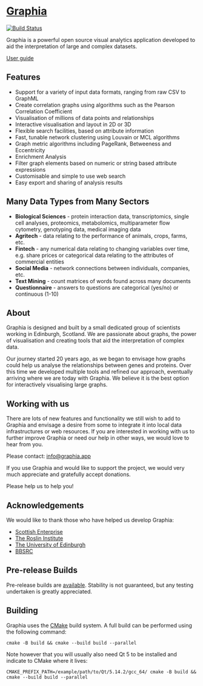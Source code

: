 # [Graphia](https://graphia.app/)

[![Build Status](https://github.com/graphia-app/graphia/workflows/Build/badge.svg)](https://github.com/graphia-app/graphia/actions?query=workflow%3ABuild)

Graphia is a powerful open source visual analytics application developed to aid the interpretation of large and complex datasets.

[User guide](https://graphia.app/userguide.html)

## **Features**

- Support for a variety of input data formats, ranging from raw CSV to GraphML
- Create correlation graphs using algorithms such as the Pearson Correlation Coefficient
- Visualisation of millions of data points and relationships
- Interactive visualisation and layout in 2D or 3D
- Flexible search facilities, based on attribute information
- Fast, tunable network clustering using Louvain or MCL algorithms
- Graph metric algorithms including PageRank, Betweeness and Eccentricity
- Enrichment Analysis
- Filter graph elements based on numeric or string based attribute expressions
- Customisable and simple to use web search
- Easy export and sharing of analysis results

## **Many Data Types from Many Sectors**

- **Biological Sciences** - protein interaction data, transcriptomics, single cell analyses, proteomics, metabolomics, multiparameter flow cytometry, genotyping data, medical imaging data
- **Agritech** - data relating to the performance of animals, crops, farms, etc.
- **Fintech** - any numerical data relating to changing variables over time, e.g. share prices or categorical data relating to the attributes of commercial entities
- **Social Media** - network connections between individuals, companies, etc.
- **Text Mining** - count matrices of words found across many documents
- **Questionnaire** - answers to questions are categorical (yes/no) or continuous (1-10)

## **About**

Graphia is designed and built by a small dedicated group of scientists working in Edinburgh, Scotland. We are passionate about graphs, the power of visualisation and creating tools that aid the interpretation of complex data. 

Our journey started 20 years ago, as we began to envisage how graphs could help us analyse the relationships between genes and proteins. Over this time we developed multiple tools and refined our approach, eventually arriving where we are today with Graphia. We believe it is the best option for interactively visualising large graphs.

## **Working with us**

There are lots of new features and functionality we still wish to add to Graphia and envisage a desire from some to integrate it into local data infrastructures or web resources. If you are interested in working with us to further improve Graphia or need our help in other ways, we would love to hear from you.

Please contact: <info@graphia.app>

If you use Graphia and would like to support the project, we would very much appreciate and gratefully accept donations.


Please help us to help you!

## **Acknowledgements** ##

We would like to thank those who have helped us develop Graphia:

* [Scottish Enterprise](https://www.scottish-enterprise.com/)
* [The Roslin Institute](https://www.roslin.ed.ac.uk/)
* [The University of Edinburgh](https://www.ed.ac.uk/)
* [BBSRC](https://bbsrc.ukri.org/)

## Pre-release Builds ##

Pre-release builds are [available](https://graphia.dev/). Stability is not guaranteed, but any testing undertaken is greatly appreciated.

## Building ##

Graphia uses the [CMake](https://cmake.org/) build system. A full build can be performed using the following command:
```
cmake -B build && cmake --build build --parallel
```
Note however that you will usually also need Qt 5 to be installed and indicate to CMake where it lives:
```
CMAKE_PREFIX_PATH=/example/path/to/Qt/5.14.2/gcc_64/ cmake -B build && cmake --build build --parallel
```
